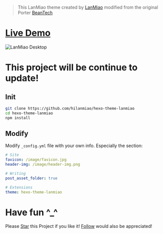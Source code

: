 > This LanMiao theme created by [LanMiao](http://lanmiao.oschina.io/) modified from the original Porter [BeanTech](http://beantech.org)

# [Live Demo](http://lanmiao.oschina.io/)
![LanMiao Desktop](http://lanmiao.oschina.io/image/lanmiao-desktop.png)

# This project will be continue to update!

## Init
```bash
git clone https://github.com/hilanmiao/hexo-theme-lanmiao
cd hexo-theme-lanmiao
npm install
```

## Modify
Modify `_config.yml` file with your own info.
Especially the section:
```yml
# Site
favicon: /image/favicon.jpg
header-img: /image/header-img.png

# Writing
post_asset_folder: true

# Extensions
theme: hexo-theme-lanmiao
```

# Have fun ^_^

Please [Star](https://github.com/hilanmiao/hexo-theme-lanmiao) this Project if you like it! [Follow](https://github.com/hilanmiao) would also be appreciated!
